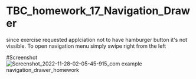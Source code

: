 # TBC_homework_17_Navigation_Drawer

since exercise requested applciation not to have hamburger button it's not vissible.
To open navigation menu simply swipe right from the left

#Screenshot
![Screenshot_2022-11-28-02-05-45-915_com example navigation_drawer_homework](https://user-images.githubusercontent.com/85778941/204162268-a2a24650-5677-4a7e-ade8-453a9433df0c.jpg)
